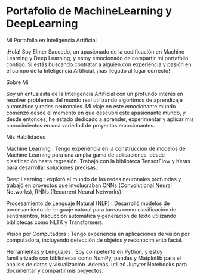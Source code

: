 # Portafolio de MachineLearning y DeepLearning
Mi Portafolio en Inteligencia Artificial

¡Hola! Soy Elmer Saucedo, un apasionado de la codificación en Machine Learning y Deep Learning, y estoy emocionado de compartir mi portafolio contigo. Si estás buscando contratar a alguien con experiencia y pasión en el campo de la Inteligencia Artificial, ¡has llegado al lugar correcto!

Sobre Mí

Soy un entusiasta de la Inteligencia Artificial con un profundo interés en resolver problemas del mundo real utilizando algoritmos de aprendizaje automático y redes neuronales. Mi viaje en este emocionante mundo comenzó desde el momento en que descubrí este apasionante mundo, y desde entonces, he estado dedicado a aprender, experimentar y aplicar mis conocimientos en una variedad de proyectos emocionantes.

Mis Habilidades

Machine Learning : Tengo experiencia en la construcción de modelos de Machine Learning para una amplia gama de aplicaciones, desde clasificación hasta regresión. Trabajó con la biblioteca TensorFlow y Keras para desarrollar soluciones precisas.

Deep Learning : exploró el mundo de las redes neuronales profundas y trabajó en proyectos que involucraban CNNs (Convolutional Neural Networks), RNNs (Recurrent Neural Networks).

Procesamiento de Lenguaje Natural (NLP) : Desarrolló modelos de procesamiento de lenguaje natural para tareas como clasificación de sentimientos, traducción automática y generación de texto utilizando bibliotecas como NLTK y Transformers.

Visión por Computadora : Tengo experiencia en aplicaciones de visión por computadora, incluyendo detección de objetos y reconocimiento facial.

Herramientas y Lenguajes : Soy competente en Python, y estoy familiarizado con bibliotecas como NumPy, pandas y Matplotlib para el análisis de datos y visualización. Además, utilizó Jupyter Notebooks para documentar y compartir mis proyectos.

